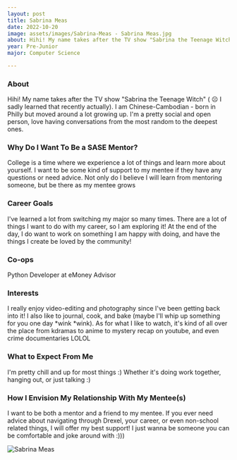 ```yaml
---
layout: post
title: Sabrina Meas 
date: 2022-10-20
image: assets/images/Sabrina-Meas - Sabrina Meas.jpg
about: Hihi! My name takes after the TV show "Sabrina the Teenage Witch" ( ☹ I sadly learned that recently actually). I am Chinese-Cambodian - born in Philly but moved around a lot growing up. I'm a pretty social and open person, love having conversations from the most random to the deepest ones. 
year: Pre-Junior
major: Computer Science

---
```


### About

Hihi! My name takes after the TV show "Sabrina the Teenage Witch" ( ☹ I sadly learned that recently actually). I am Chinese-Cambodian - born in Philly but moved around a lot growing up. I'm a pretty social and open person, love having conversations from the most random to the deepest ones. 

### Why Do I Want To Be a SASE Mentor?

College is a time where we experience a lot of things and learn more about yourself. I want to be some kind of support to my mentee if they have any questions or need advice. Not only do I believe I will learn from mentoring someone, but be there as my mentee grows

### Career Goals

I've learned a lot from switching my major so many times. There are a lot of things I want to do with my career, so I am exploring it! At the end of the day, I do want to work on something I am happy with doing, and have the things I create be loved by the community!

### Co-ops

Python Developer at eMoney Advisor

### Interests

I really enjoy video-editing and photography since I've been getting back into it! I also like to journal, cook, and bake (maybe I'll whip up something for you one day *wink *wink). As for what I like to watch, it's kind of all over the place from kdramas to anime to mystery recap on youtube, and even crime documentaries LOLOL

### What to Expect From Me

I'm pretty chill and up for most things :) Whether it's doing work together, hanging out, or just talking :)

### How I Envision My Relationship With My Mentee(s) 

I want to be both a mentor and a friend to my mentee. If you ever need advice about navigating through Drexel, your career, or even non-school related things, I will offer my best support! I just wanna be someone you can be comfortable and joke around with :)))

<div class="text-center my-5">
    <img src="https://sase-drexel.github.io/mentorship-2021/assets/images/Sabrina-Meas.jpg" alt="Sabrina Meas" class="rounded post-img" />
</div>
